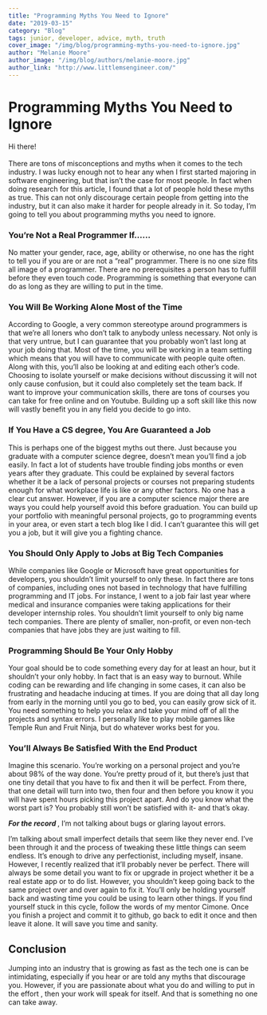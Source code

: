 ```yaml
---
title: "Programming Myths You Need to Ignore"
date: "2019-03-15"
category: "Blog"
tags: junior, developer, advice, myth, truth
cover_image: "/img/blog/programming-myths-you-need-to-ignore.jpg"
author: "Melanie Moore"
author_image: "/img/blog/authors/melanie-moore.jpg"
author_link: "http://www.littlemsengineer.com/"
---
```


# Programming Myths You Need to Ignore

Hi there! <br><br>
There are tons of misconceptions and myths when it comes to the tech industry. I was lucky enough not to hear any when I first started majoring in software engineering, but that isn’t the case for most people. In fact when doing research for this article, I found that a lot of people hold these myths as true. This can not only discourage certain people from getting into the industry, but it can also make it harder for people already in it. So today, I’m going to tell you about programming myths you need to ignore.

### You’re Not a Real Programmer If……

No matter your gender, race, age, ability or otherwise, no one has the right to tell you if you are or are not a “real” programmer. There is no one size fits all image of a programmer. There are no prerequisites a person has to fulfill before they even touch code.  Programming is something that everyone can do as long as they are willing to put in the time.

### You Will Be Working Alone Most of the Time
According to Google, a very common stereotype around programmers is that we’re all loners who don’t talk to anybody unless necessary. Not only is that very untrue, but I can guarantee that you  probably won’t last long at your job doing that. Most of the time, you will be working in a team setting which means that you will have to communicate with people quite often. Along with this, you’ll also be looking at and editing each other’s code.  Choosing to isolate yourself or make decisions without discussing it will not only cause confusion, but it could also completely set the team back. If want to improve your communication skills, there are tons of courses you can take for free online and on Youtube. Building up a soft skill like this now will vastly benefit you in any field you decide to go into.

### If You Have a CS degree, You Are Guaranteed a Job

This is perhaps one of the biggest myths out there. Just because you graduate with a computer science degree, doesn’t mean you’ll find a job easily. In fact a lot of students have trouble finding jobs months or even years after they graduate. This could be explained by several factors whether it be a lack of personal projects or courses not preparing students enough for what workplace life is like or any other factors. No one has a clear cut answer. However, if you are a computer science major there are ways you could help yourself avoid this before graduation. You can build up your portfolio with meaningful personal projects, go to programming events in your area, or even start a tech blog like I did. I can’t guarantee this will get you a job, but it will give you a fighting chance.

### You Should Only Apply to Jobs at Big Tech Companies

While companies like Google or Microsoft have great opportunities for developers, you shouldn’t limit yourself to only these. In fact there are tons of companies, including ones not based in technology that have fulfilling programming and IT jobs. For instance, I went to a job fair last year where medical and insurance companies were taking applications for their developer internship roles.  You shouldn’t limit yourself to only big name tech companies. There are plenty of smaller, non-profit, or even non-tech companies that have jobs they are just waiting to fill.

### Programming Should Be Your Only Hobby

Your goal should be to code something every day for at least an hour, but it shouldn’t your only hobby. In fact that is an easy way to burnout.  While coding can be rewarding and life changing in some cases, it can also be frustrating and headache inducing at times. If you are doing that all day long from early in the morning until you go to bed, you can easily grow sick of it.  You need something to help you relax and take your mind off of all the projects and syntax errors. I personally like to play mobile games like Temple Run and Fruit Ninja, but do whatever works best for you.

### You’ll Always Be Satisfied With the End Product

Imagine this scenario. You’re working on a personal project and you’re about 98% of the way done. You’re pretty proud of it, but there’s just that one tiny detail that you have to fix and then it will be perfect. From there, that one detail will turn into two, then four and then before you know it you will have spent hours picking this project apart. And do you know what the worst part is? You probably still won’t be satisfied with it- and that’s okay.

<strong><i>For the record </strong></i>, I’m not talking about bugs or glaring layout errors.

I’m talking about small imperfect details that seem like they never end. I’ve been through it and the process of tweaking these little things can seem endless. It’s enough to drive any perfectionist, including myself, insane. However, I recently realized that it’ll probably never be perfect. There will always be some detail you want to fix or upgrade in project whether it be a real estate app or to do list.  However, you shouldn’t keep going back to the same project over and over again to fix it. You’ll only be holding yourself back and wasting time you could be using to learn other things. If you find yourself stuck in this cycle, follow the words of my mentor Cimone. Once you finish a project and commit it to github, go back to edit it once and then leave it alone. It will save you time and sanity.


## Conclusion
Jumping into an industry that is growing as fast as the tech one is can be intimidating, especially if you hear or are told any myths that discourage you. However, if you are passionate about what you do and willing to put in the effort , then your work will speak for itself. And that is something no one can take away.

